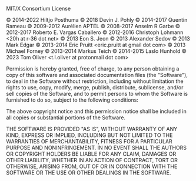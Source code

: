 MIT/X Consortium License

© 2014-2022 Hiltjo Posthuma <hiltjo at codemadness dot org>
© 2018 Devin J. Pohly <djpohly at gmail dot com>
© 2014-2017 Quentin Rameau <quinq at fifth dot space>
© 2009-2012 Aurélien APTEL <aurelien dot aptel at gmail dot com>
© 2008-2017 Anselm R Garbe <garbeam at gmail dot com>
© 2012-2017 Roberto E. Vargas Caballero <k0ga at shike2 dot com>
© 2012-2016 Christoph Lohmann <20h at r-36 dot net>
© 2013 Eon S. Jeon <esjeon at hyunmu dot am>
© 2013 Alexander Sedov <alex0player at gmail dot com>
© 2013 Mark Edgar <medgar123 at gmail dot com>
© 2013-2014 Eric Pruitt <eric.pruitt at gmail dot com>
© 2013 Michael Forney <mforney at mforney dot org>
© 2013-2014 Markus Teich <markus dot teich at stusta dot mhn dot de>
© 2014-2015 Laslo Hunhold <dev at frign dot de>
© 2023 Tom Oliver <t.l.oliver at protonmail dot com>

Permission is hereby granted, free of charge, to any person obtaining a
copy of this software and associated documentation files (the "Software"),
to deal in the Software without restriction, including without limitation
the rights to use, copy, modify, merge, publish, distribute, sublicense,
and/or sell copies of the Software, and to permit persons to whom the
Software is furnished to do so, subject to the following conditions:

The above copyright notice and this permission notice shall be included in
all copies or substantial portions of the Software.

THE SOFTWARE IS PROVIDED "AS IS", WITHOUT WARRANTY OF ANY KIND, EXPRESS OR
IMPLIED, INCLUDING BUT NOT LIMITED TO THE WARRANTIES OF MERCHANTABILITY,
FITNESS FOR A PARTICULAR PURPOSE AND NONINFRINGEMENT.  IN NO EVENT SHALL
THE AUTHORS OR COPYRIGHT HOLDERS BE LIABLE FOR ANY CLAIM, DAMAGES OR OTHER
LIABILITY, WHETHER IN AN ACTION OF CONTRACT, TORT OR OTHERWISE, ARISING
FROM, OUT OF OR IN CONNECTION WITH THE SOFTWARE OR THE USE OR OTHER
DEALINGS IN THE SOFTWARE.
